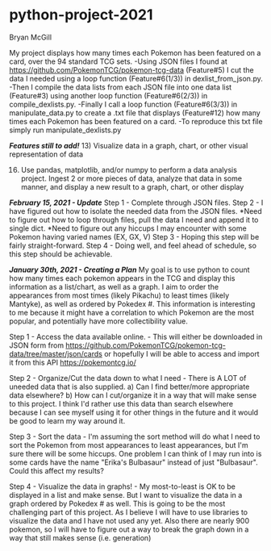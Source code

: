 # python-project-2021
Bryan McGill

My project displays how many times each Pokemon has been featured on a card, over the 94 standard TCG sets.
-Using JSON files I found at https://github.com/PokemonTCG/pokemon-tcg-data (Feature#5) I cut the data I needed using a loop function (Feature#6(1/3)) in dexlist_from_json.py. 
-Then I compile the data lists from each JSON file into one data list (Feature#3) using another loop function (Feature#6(2/3)) in compile_dexlists.py. 
-Finally I call a loop function (Feature#6(3/3)) in manipulate_data.py to create a .txt file that displays (Feature#12) how many times each Pokemon has been featured on a card. 
-To reproduce this txt file simply run manipulate_dexlists.py






***Features still to add!***
13) Visualize data in a graph, chart, or other visual representation of data

16) Use pandas, matplotlib, and/or numpy to perform a data analysis project. Ingest 2 or more pieces of data, analyze that data in some manner, and display a new result to a graph, chart, or other display

***February 15, 2021 - Update***
Step 1 - Complete through JSON files.
Step 2 - I have figured out how to isolate the needed data from the JSON files.
        *Need to figure out how to loop through files, pull the data I need and append it to single dict.
        *Need to figure out any hiccups I may encounter with some Pokemon having varied names (EX, GX, V)
Step 3 - Hoping this step will be fairly straight-forward.
Step 4 - Doing well, and feel ahead of schedule, so this step should be achievable.

***January 30th, 2021 - Creating a Plan***
My goal is to use python to count how many times each pokemon appears in the TCG and display this information as a list/chart, as well as a graph. I aim to order the appearances from most times (likely Pikachu) to least times (likely Mantyke), as well as ordered by Pokedex #. This information is interesting to me because it might have a correlation to which Pokemon are the most popular, and potentially have more collectibility value. 

Step 1 - Access the data available online.
    - This will either be downloaded in JSON form from https://github.com/PokemonTCG/pokemon-tcg-data/tree/master/json/cards or hopefully I will be able to access and import it from this API https://pokemontcg.io/

Step 2 - Organize/Cut the data down to what I need
    - There is A LOT of uneeded data that is also supplied. a) Can I find better/more appropriate data elsewhere? b) How can I cut/organize it in a way that will make sense to this project. I think I'd rather use this data than search elsewhere because I can see myself using it for other things in the future and it would be good to learn my way around it.

Step 3 - Sort the data 
    - I'm assuming the sort method will do what I need to sort the Pokemon from most appearances to least appearances, but I'm sure there will be some hiccups. One problem I can think of I may run into is some cards have the name "Erika's Bulbasaur" instead of just "Bulbasaur". Could this affect my results?

Step 4 - Visualize the data in graphs!
    - My most-to-least is OK to be displayed in a list and make sense. But I want to visualize the data in a graph ordered by Pokedex # as well. This is going to be the most challenging part of this project. As I believe I will have to use libraries to visualize the data and I have not used any yet. Also there are nearly 900 pokemon, so I will have to figure out a way to break the graph down in a way that still makes sense (i.e. generation)